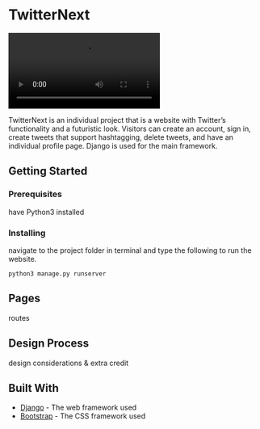 # TwitterNext

![](TwitterNext.mp4)

TwitterNext is an individual project that is a website with Twitter’s functionality and a futuristic look. Visitors can create an account, sign in, create tweets that support hashtagging, delete tweets, and have an individual profile page. Django is used for the main framework.

## Getting Started

### Prerequisites

have Python3 installed 

### Installing

navigate to the project folder in terminal and type the following to run the website.

```
python3 manage.py runserver
```

## Pages

routes

## Design Process

design considerations & extra credit

## Built With

* [Django](https://www.djangoproject.com/) - The web framework used
* [Bootstrap](https://getbootstrap.com/) - The CSS framework used
